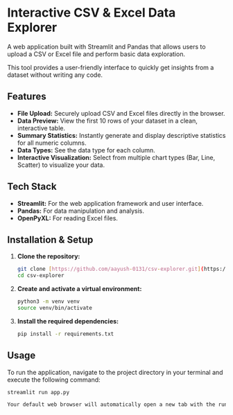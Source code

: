 # Interactive CSV & Excel Data Explorer

A web application built with Streamlit and Pandas that allows users to upload a CSV or Excel file and perform basic data exploration.

This tool provides a user-friendly interface to quickly get insights from a dataset without writing any code.

## Features

-   **File Upload:** Securely upload CSV and Excel files directly in the browser.
-   **Data Preview:** View the first 10 rows of your dataset in a clean, interactive table.
-   **Summary Statistics:** Instantly generate and display descriptive statistics for all numeric columns.
-   **Data Types:** See the data type for each column.
-   **Interactive Visualization:** Select from multiple chart types (Bar, Line, Scatter) to visualize your data.

## Tech Stack

-   **Streamlit:** For the web application framework and user interface.
-   **Pandas:** For data manipulation and analysis.
-   **OpenPyXL:** For reading Excel files.

## Installation & Setup

1.  **Clone the repository:**
    ```bash
    git clone [https://github.com/aayush-0131/csv-explorer.git](https://github.com/aayush-0131/csv-explorer.git)
    cd csv-explorer
    ```

2.  **Create and activate a virtual environment:**
    ```bash
    python3 -m venv venv
    source venv/bin/activate
    ```

3.  **Install the required dependencies:**
    ```bash
    pip install -r requirements.txt
    ```

## Usage

To run the application, navigate to the project directory in your terminal and execute the following command:

```bash
streamlit run app.py

Your default web browser will automatically open a new tab with the running application.
